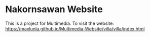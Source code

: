 # Nakornsawan Website
This is a project for Multimedia.
To visit the website: https://maxlunla.github.io/Multimedia-Website/villa/villa/index.html
